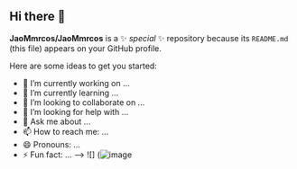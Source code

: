 ## Hi there 👋

**JaoMmrcos/JaoMmrcos** is a ✨ _special_ ✨ repository because its `README.md` (this file) appears on your GitHub profile.

Here are some ideas to get you started:

- 🔭 I’m currently working on ...
- 🌱 I’m currently learning ...
- 👯 I’m looking to collaborate on ...
- 🤔 I’m looking for help with ...
- 💬 Ask me about ...
- 📫 How to reach me: ...
- 😄 Pronouns: ...
- ⚡ Fun fact: ...
-->
![] (![image](https://github.com/user-attachments/assets/e76db967-1c39-4142-82fe-a6b66fdfb245)




